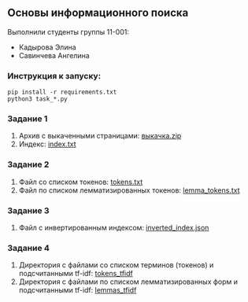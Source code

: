 ## Основы информационного поиска

Выполнили студенты группы 11-001:
* Кадырова Элина
* Савинчева Ангелина

### Инструкция к запуску:
```
pip install -r requirements.txt
python3 task_*.py
```

### Задание 1
1. Архив с выкаченными страницами: [выкачка.zip](выкачка.zip)
2. Индекс: [index.txt](index.txt)

### Задание 2
1. Файл со списком токенов: [tokens.txt](tokens.txt)
2. Файл по списком лемматизированных токенов: [lemma_tokens.txt](lemma_tokens.txt)

### Задание 3
1. Файл с инвертированным индексом: [inverted_index.json](inverted_index.json)

### Задание 4
1. Директория с файлами со списком терминов (токенов) и подсчитанными tf-idf: [tokens_tfidf](tokens_tfidf)
2. Директория с файлами по списком лемматизированных форм и подсчитанными tf-idf: [lemmas_tfidf](lemmas_tfidf)
